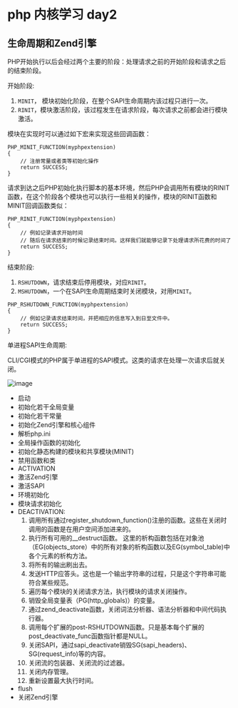 # php 内核学习 day2

## 生命周期和Zend引擎

PHP开始执行以后会经过两个主要的阶段：处理请求之前的开始阶段和请求之后的结束阶段。

 开始阶段:
 
1.  `MINIT`， 模块初始化阶段，在整个SAPI生命周期内该过程只进行一次。
2.  `RINIT`，模块激活阶段，该过程发生在请求阶段，每次请求之前都会进行模块激活。

模块在实现时可以通过如下宏来实现这些回调函数：
```
PHP_MINIT_FUNCTION(myphpextension)
{
    // 注册常量或者类等初始化操作
    return SUCCESS; 
}
```

请求到达之后PHP初始化执行脚本的基本环境，然后PHP会调用所有模块的RINIT函数，在这个阶段各个模块也可以执行一些相关的操作，模块的RINIT函数和MINIT回调函数类似：

```
PHP_RINIT_FUNCTION(myphpextension)
{
    // 例如记录请求开始时间
    // 随后在请求结束的时候记录结束时间。这样我们就能够记录下处理请求所花费的时间了
    return SUCCESS; 
}
```

结束阶段:
1. `RSHUTDOWN`，请求结束后停用模块，对应`RINIT`。
2. `MSHUTDOWN`，一个在SAPI生命周期结束时关闭模块，对用`MINIT`。

```
PHP_RSHUTDOWN_FUNCTION(myphpextension)
{
    // 例如记录请求结束时间，并把相应的信息写入到日至文件中。
    return SUCCESS; 
}

```

单进程SAPI生命周期:

CLI/CGI模式的PHP属于单进程的SAPI模式。这类的请求在处理一次请求后就关闭。

![image](http://www.php-internals.com/images/book/chapt02/02-01-01-cgi-lift-cycle.png)

- 启动
- 初始化若干全局变量
- 初始化若干常量
- 初始化Zend引擎和核心组件
- 解析php.ini
- 全局操作函数的初始化
- 初始化静态构建的模块和共享模块(MINIT)
- 禁用函数和类
- ACTIVATION
- 激活Zend引擎
- 激活SAPI
- 环境初始化
- 模块请求初始化
- DEACTIVATION:
    1. 调用所有通过register_shutdown_function()注册的函数。这些在关闭时调用的函数是在用户空间添加进来的。
    2. 执行所有可用的__destruct函数。 这里的析构函数包括在对象池（EG(objects_store）中的所有对象的析构函数以及EG(symbol_table)中各个元素的析构方法。
    3. 将所有的输出刷出去。
    4. 发送HTTP应答头。这也是一个输出字符串的过程，只是这个字符串可能符合某些规范。
    5. 遍历每个模块的关闭请求方法，执行模块的请求关闭操作。
    6. 销毁全局变量表（PG(http_globals)）的变量。
    7. 通过zend_deactivate函数，关闭词法分析器、语法分析器和中间代码执行器。
    8. 调用每个扩展的post-RSHUTDOWN函数。只是基本每个扩展的post_deactivate_func函数指针都是NULL。
    9. 关闭SAPI，通过sapi_deactivate销毁SG(sapi_headers)、SG(request_info)等的内容。
    10. 关闭流的包装器、关闭流的过滤器。
    11. 关闭内存管理。
    12. 重新设置最大执行时间。
- flush
- 关闭Zend引擎